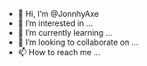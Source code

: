 - 👋 Hi, I’m @JonnhyAxe
- 👀 I’m interested in ...
- 🌱 I’m currently learning ...
- 💞️ I’m looking to collaborate on ...
- 📫 How to reach me ...

<!---
JonnhyAxe/JonnhyAxe is a ✨ special ✨ repository because its `README.md` (this file) appears on your GitHub profile.
You can click the Preview link to take a look at your changes.
--->
